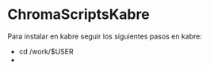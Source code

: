 # ChromaScriptsKabre

Para instalar en kabre seguir los siguientes pasos en kabre:
- cd /work/$USER
- 
